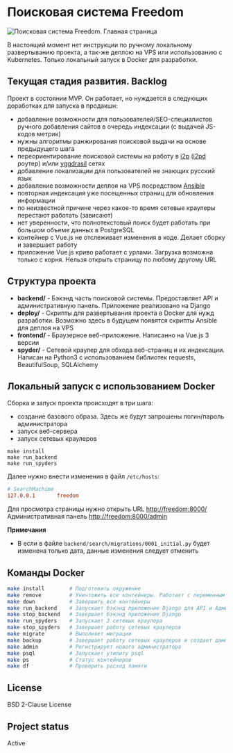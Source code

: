 # Поисковая система Freedom

![Поисковая система Freedom. Главная страница](https://user-images.githubusercontent.com/69031401/235291923-0e5e8436-7605-4b05-8f51-74893a8837f3.png)

В настоящий момент нет инструкции по ручному локальному развертыванию проекта, 
а так-же деплою на VPS или использованию с Kubernetes. Только локальный запуск в Docker для разработки.

## Текущая стадия развития. Backlog

Проект в состоянии MVP. Он работает, но нуждается в следующих доработках для запуска в продакшн:
* добавление возможности для пользователей/SEO-специалистов ручного добавления сайтов в очередь индексации (с выдачей JS-кодов метрик)
* нужны алгоритмы ранжирования поисковой выдачи на основе предыдущего шага
* переориентирование поисковой системы на работу в [i2p](https://ru.wikipedia.org/wiki/I2P) ([i2pd](https://i2pd.website/) роутер) и/или [yggdrasil](https://ru.wikipedia.org/wiki/Yggdrasil) сетях
* добавление локализации для пользователей не знающих русский язык
* добавление возможности деплоя на VPS посредством [Ansible](https://ru.wikipedia.org/wiki/Ansible)
* повторная индексация уже посещенных страниц для обновления информации
* по неизвестной причине через какое-то время сетевые краулеры перестают работать (зависают)
* нет уверенности, что полнотекстовый поиск будет работать при большом объеме данных в PostgreSQL
* контейнер с Vue.js не отслеживает изменения в коде. Делает сборку и завершает работу
* приложение Vue.js криво работает с урлами. Загрузка возможна только с корня. Нельзя открыть страницу по любому другому URL

## Структура проекта

- __backend/__ - Бэкэнд часть поисковой системы. Предоставляет API и административную панель. Приложение реализовано на Django
- __deploy/__ - Скрипты для развертывания проекта в Docker для нужд разработки. Возможно здесь в будущем появятся скрипты Ansible для деплоя на VPS
- __frontend/__ - Браузерное веб-приложение. Написанно на Vue.js 3 версии
- __spyder/__ - Сетевой краулер для обхода веб-страниц и их индексации. Написан на Python3 с использованием библиотек requests, BeautifulSoup, SQLAlchemy


## Локальный запуск с использованием Docker

Сборка и запуск проекта происходят в три шага:
* создание базового образа. Здесь же будут запрошены логин/пароль администратора
* запуск веб-сервера
* запуск сетевых краулеров
```
make install
make run_backend
make run_spyders
```

Далее нужно внести изменения в файл `/etc/hosts`:
```ini
# SearchMachime
127.0.0.1       freedom
```

Для просмотра страницы нужно открыть URL [http://freedom:8000/](http://freedom:8000/) \
Административная панель [http://freedom:8000/admin](http://freedom:8000/admin)

**Примечания**
* В если в файле `backend/search/migrations/0001_initial.py` будет изменена только дата, 
данные изменения следует отменить

## Команды Docker
```bash
make install        # Подготовить окружение
make remove         # Уничтожить все контейнеры. Работает с переменным успехом
make down           # Завершить все контейнеры
make run_backend    # Запускает бэкэнд приложение Django для API и Административной панели
make stop_backend   # Завершает бэкэнд приложение Django
make run_spyders    # Запускает 3 сетевых краулера
make stop_spyders   # Завершает работу сетевых краулеров
make migrate        # Выполняет миграции
make backup         # Завершает работу сетевых краулеров и создает дамп БД в файле `dump.sql`
make admin          # Регистрирует нового администратора
make psql           # Запускает утилиту psql
make ps             # Статус контейнеров
make df             # Проверить расход памяти
```

## License
BSD 2-Clause License

## Project status
Active